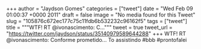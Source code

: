 
+++
author = "Jaydson Gomes"
categories = ["tweet"]
date = "Wed Feb 09 01:00:37 +0000 2011"
draft = false
image = "No media found for this Tweet"
slug = "105876c672ec177c75c11fdb6b532232c96162f5"
tags = ["tweet"]
title = """WTF! RT @ivonascimento: C..."""
tweet = true
tweet_url = "https://twitter.com/jaydson/status/35140979589644288"
+++
WTF! RT @ivonascimento: Conforme prometido... To assistindo #bbb #prontofalei
